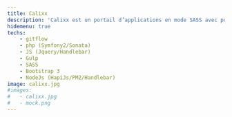```yaml
---
title: Calixx
description: 'Calixx est un portail d’applications en mode SASS avec possibilité d’hébergement privé.<br/> Aujourd’hui, une douzaine d’application Symfony2 font partie de l’offre du portail.'
hidemenu: true
techs:
	- gitflow
	- php (Symfony2/Sonata)
	- JS (Jquery/Handlebar) 
	- Gulp
	- SASS
	- Bootstrap 3
	- NodeJs (HapiJs/PM2/Handlebar)
image: calixx.jpg
#images: 
#	- calixx.jpg
#	- mock.png
---
```

